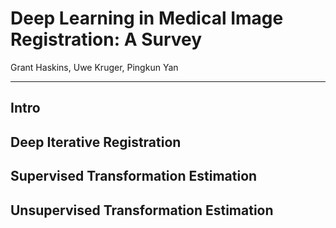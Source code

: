 # Deep Learning in Medical Image Registration: A Survey
Grant Haskins, Uwe Kruger, Pingkun Yan

---
## Intro



## Deep Iterative Registration



## Supervised Transformation Estimation



## Unsupervised Transformation Estimation
